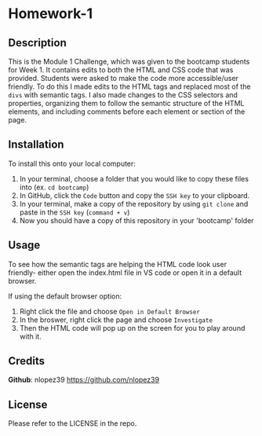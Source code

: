 # Homework-1

## Description

This is the Module 1 Challenge, which was given to the bootcamp students for Week 1. It contains edits to both the HTML and CSS code that was provided. Students were asked to make the code more accessible/user friendly. To do this I made edits to the HTML tags and replaced most of the `divs` with semantic tags. 
I also made changes to the CSS selectors and properties, organizing them to follow the semantic structure of the HTML elements, and including comments before each element or section of the page.

## Installation

To install this onto your local computer: 
1. In your terminal, choose a folder that you would like to copy these files into (ex. `cd bootcamp`)
2. In GitHub, click the `Code` button and copy the `SSH key` to your clipboard. 
3. In your terminal, make a copy of the repository by using `git clone` and paste in the `SSH key` (`command + v`)
4. Now you should have a copy of this repository in your 'bootcamp' folder


## Usage

To see how the semantic tags are helping the HTML code look user friendly- either open the index.html file in VS code or open it in a default browser. 

If using the default browser option: 
1. Right click the file and choose `Open in Default Browser`
2. In the broswer, right click the page and choose `Investigate`
3. Then the HTML code will pop up on the screen for you to play around with it.

## Credits

**Github**: nlopez39 https://github.com/nlopez39

## License

Please refer to the LICENSE in the repo.
